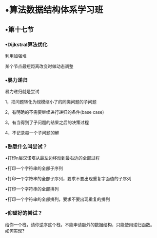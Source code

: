 # •算法数据结构体系学习班

## •第十七节

### •Dijkstral算法优化

利用加强堆

某个节点最短距离改变时做动态调整

### •暴力递归

暴力递归就是尝试 

1，把问题转化为规模缩小了的同类问题的子问题

2，有明确的不需要继续进行递归的条件(base case)

3，有当得到了子问题的结果之后的决策过程

4，不记录每一个子问题的解

### •熟悉什么叫尝试？

•打印n层汉诺塔从最左边移动到最右边的全部过程

•打印一个字符串的全部子序列

•打印一个字符串的全部子序列，要求不要出现重复字面值的子序列

•打印一个字符串的全部排列

•打印一个字符串的全部排列，要求不要出现重复的排列

### •仰望好的尝试？

给你一个栈，请你逆序这个栈，不能申请额外的数据结构，只能使用递归函数。 如何实现? 

